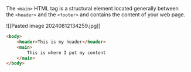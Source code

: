 The `<main>` HTML tag is a structural element located generally between the `<header>` and the `<footer>` and contains the content of your web page.

![[Pasted image 20240812134259.jpg]]
``` html
<body>
    <header>This is my header</header>
    <main>
        This is where I put my content
    </main>
</body>
```
